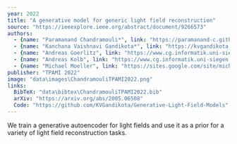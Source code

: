 ```yaml
---
year: 2022
title: "A generative model for generic light field reconstruction"
source: "https://ieeexplore.ieee.org/abstract/document/9266573"
authors:
  - {name: "Paramanand Chandramouli*", link: "https://paramanand-c.github.io/"}
  - {name: "Kanchana Vaishnavi Gandikota*", link: "https://kvgandikota.github.io/"}
  - {name: "Andreas Goerlitz", link: "https://www.cg.informatik.uni-siegen.de/en/goerlitz-andreas"}
  - {name: "Andreas Kolb", link: "https://www.cg.informatik.uni-siegen.de/en/kolb-andreas"}
  - {name: "Michael Moeller", link: "https://sites.google.com/site/michaelmoellermath"}
publisher: "TPAMI 2022"
image: "data\images\ChandramouliTPAMI2022.png"
links:
  BibTeX: "data\bibtex\ChandramouliTPAMI2022.bib"
  arXiv: "https://arxiv.org/abs/2005.06508"
  Code: "https://github.com/KVGandikota/Generative-Light-Field-Models"
---
```

We train a generative autoencoder for light fields and use it as a prior for a variety of light field reconstruction tasks.
